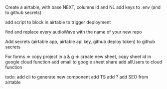 Create a airtable, with base NEXT, columns id and NL
add keys to .env (and to github secrets)

add script to block in airtable to trigger deployment

find and replace every audioWave with the name of your new repo

Add secrets (airtable app, airtable api key, github deploy token) to github secrets

For forms =>
copy project in a & g =>
create new sheet,
copy sheet id in google cloud function
add email to google sheet share
add allUsers to cloud function

todo:
add cli to generate new component
add TS
add ?
add SEO from airtable
